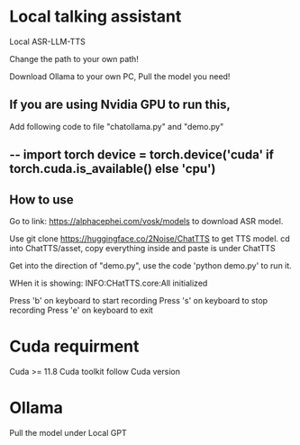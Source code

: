 # Local talking assistant
Local ASR-LLM-TTS

Change the path to your own path!

Download Ollama to your own PC, Pull the model you need!

## If you are using Nvidia GPU to run this, 

Add following code to file "chatollama.py" and "demo.py"

--
import torch
device = torch.device('cuda' if torch.cuda.is_available() else 'cpu')
--

## How to use

Go to link: https://alphacephei.com/vosk/models to download ASR model.

Use git clone https://huggingface.co/2Noise/ChatTTS to get TTS model.
cd into ChatTTS/asset, copy everything inside and paste is under ChatTTS

Get into the direction of "demo.py", use the code 'python demo.py' to run it.

WHen it is showing:
INFO:CHatTTS.core:All initialized

Press 'b' on keyboard to start recording
Press 's' on keyboard to stop recording
Press 'e' on keyboard to exit


# Cuda requirment

Cuda >= 11.8
Cuda toolkit follow Cuda version

# Ollama

Pull the model under Local GPT
